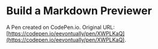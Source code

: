 # Build a Markdown Previewer

A Pen created on CodePen.io. Original URL: [https://codepen.io/eevontually/pen/XWPLKaQ](https://codepen.io/eevontually/pen/XWPLKaQ).

